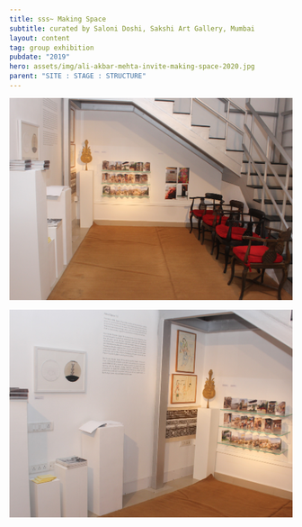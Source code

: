 ```yaml
---
title: sss~ Making Space
subtitle: curated by Saloni Doshi, Sakshi Art Gallery, Mumbai
layout: content
tag: group exhibition
pubdate: "2019"
hero: assets/img/ali-akbar-mehta-invite-making-space-2020.jpg
parent: "SITE : STAGE : STRUCTURE"
---
```

![](assets/img/ali-akbar-mehta-installation-view-making-space-2020_01.jpg)

![](assets/img/ali-akbar-mehta-installation-view-making-space-2020_02.jpg)